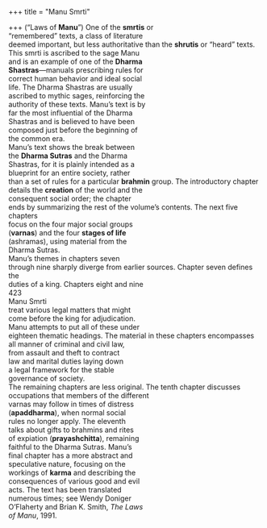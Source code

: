 +++
title = "Manu Smrti"

+++
(“Laws of **Manu**”) One of the **smrtis** or  
“remembered” texts, a class of literature  
deemed important, but less authoritative than the **shrutis** or “heard” texts.  
This smrti is ascribed to the sage Manu  
and is an example of one of the **Dharma**  
**Shastras**—manuals prescribing rules for  
correct human behavior and ideal social  
life. The Dharma Shastras are usually  
ascribed to mythic sages, reinforcing the  
authority of these texts. Manu’s text is by  
far the most influential of the Dharma  
Shastras and is believed to have been  
composed just before the beginning of  
the common era.  
Manu’s text shows the break between  
the **Dharma Sutras** and the Dharma  
Shastras, for it is plainly intended as a  
blueprint for an entire society, rather  
than a set of rules for a particular **brahmin** group. The introductory chapter  
details the **creation** of the world and the  
consequent social order; the chapter  
ends by summarizing the rest of the volume’s contents. The next five chapters  
focus on the four major social groups  
(**varnas**) and the four **stages of life**  
(ashramas), using material from the  
Dharma Sutras.  
Manu’s themes in chapters seven  
through nine sharply diverge from earlier sources. Chapter seven defines the  
duties of a king. Chapters eight and nine  
423  
Manu Smrti  
treat various legal matters that might  
come before the king for adjudication.  
Manu attempts to put all of these under  
eighteen thematic headings. The material in these chapters encompasses  
all manner of criminal and civil law,  
from assault and theft to contract  
law and marital duties laying down  
a legal framework for the stable  
governance of society.  
The remaining chapters are less original. The tenth chapter discusses occupations that members of the different  
varnas may follow in times of distress  
(**apaddharma**), when normal social  
rules no longer apply. The eleventh  
talks about gifts to brahmins and rites  
of expiation (**prayashchitta**), remaining  
faithful to the Dharma Sutras. Manu’s  
final chapter has a more abstract and  
speculative nature, focusing on the  
workings of **karma** and describing the  
consequences of various good and evil  
acts. The text has been translated  
numerous times; see Wendy Doniger  
O’Flaherty and Brian K. Smith, *The Laws*  
*of Manu*, 1991.